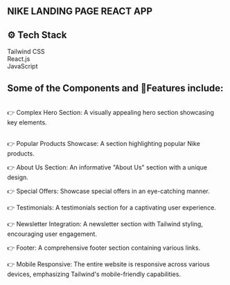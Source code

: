 ## NIKE LANDING PAGE REACT APP 
## ⚙️ Tech Stack
Tailwind CSS
<br>
React.js
<br>
JavaScript

## Some of the Components and 🔋Features include:
<br>
👉 Complex Hero Section: A visually appealing hero section showcasing key elements. <br> <br>

👉 Popular Products Showcase: A section highlighting popular Nike products. <br>

👉 About Us Section: An informative "About Us" section with a unique design. <br>

👉 Special Offers: Showcase special offers in an eye-catching manner. <br>

👉 Testimonials: A testimonials section for a captivating user experience. <br>

👉 Newsletter Integration: A newsletter section with Tailwind styling, encouraging user engagement. <br>

👉 Footer: A comprehensive footer section containing various links. <br>

👉 Mobile Responsive: The entire website is responsive across various devices, emphasizing Tailwind's mobile-friendly capabilities.
